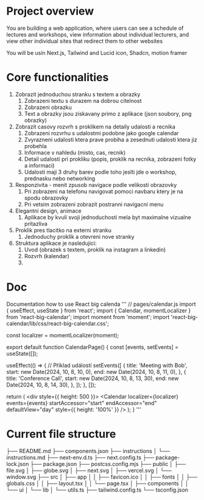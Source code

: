 # Project overview 
You are building a web application, where users can see a schedule of lectures and workshops, view information about individual lecturers, and view other individual sites that redirect them to other websites

You will be usin Next.js, Tailwind and Lucid icon, Shadcn, motion framer

# Core functionalities
1. Zobrazit jednoduchou stranku s textem a obrazky
   1. Zobrazeni textu s durazem na dobrou citelnost
   2. Zobrazeni obrazku
   3. Text a obrazky jsou ziskavany primo z aplikace (json soubory, png obrazky)
2. Zobrazit casovy rozvrh s proklikem na detaily udalosti a recnika
   1. Zobrazeni rozvrhu s udalostmi podobne jako google calendar
   2. Zvyrazneni udalosti ktera prave probiha a zesednuti udalosti ktera jiz probehla
   3. Informace v nahledu (misto, cas, recnik)
   4. Detail udalosti pri prokliku (popis, proklik na recnika, zobrazeni fotky a informaci)
   5. Udalosti maji 3 druhy barev podle toho jeslti jde o workshop, prednasku nebo networking
3. Responzivita - menit zpusob navigace podle velikosti obrazovky
   1. Pri zobrazeni na telefonu navigovat pomoci navbaru ktery je na spodu obrazovky
   2. Pri vetsim zobrazeni zobrazit postranni navigacni menu
4. Elegantni design, animace
   1. Aplikace by kvuli svoji jednoduchosti mela byt maximalne vizualne pritazliva
5. Proklik pres tlacitko na externi stranku
   1. Jednoduchy proklik a otevreni nove stranky
6. Struktura aplikace je nasledujici:
   1. Uvod (obrazek s textem, proklik na instagram a linkedin)
   2. Rozvrh (kalendar)
   3. 
# Doc
Documentation how to use React big calenda
'''
// pages/calendar.js
import { useEffect, useState } from 'react';
import { Calendar, momentLocalizer } from 'react-big-calendar';
import moment from 'moment';
import 'react-big-calendar/lib/css/react-big-calendar.css';

const localizer = momentLocalizer(moment);

export default function CalendarPage() {
  const [events, setEvents] = useState([]);

  useEffect(() => {
    // Příklad událostí
    setEvents([
      {
        title: 'Meeting with Bob',
        start: new Date(2024, 10, 8, 10, 0),
        end: new Date(2024, 10, 8, 11, 0),
      },
      {
        title: 'Conference Call',
        start: new Date(2024, 10, 8, 13, 30),
        end: new Date(2024, 10, 8, 14, 30),
      },
    ]);
  }, []);

  return (
    <div style={{ height: 500 }}>
      <Calendar
        localizer={localizer}
        events={events}
        startAccessor="start"
        endAccessor="end"
        defaultView="day"
        style={{ height: '100%' }}
      />
    </div>
  );
}
'''


# Current file structure
├── README.md
├── components.json
├── instructions
│   └── instructions.md
├── next-env.d.ts
├── next.config.ts
├── package-lock.json
├── package.json
├── postcss.config.mjs
├── public
│   ├── file.svg
│   ├── globe.svg
│   ├── next.svg
│   ├── vercel.svg
│   └── window.svg
├── src
│   ├── app
│   │   ├── favicon.ico
│   │   ├── fonts
│   │   ├── globals.css
│   │   ├── layout.tsx
│   │   └── page.tsx
│   ├── components
│   │   └── ui
│   └── lib
│       └── utils.ts
├── tailwind.config.ts
└── tsconfig.json